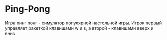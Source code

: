 # Ping-Pong
Игра пинг понг - симулятор популярной настольной игры. Игрок первый управляет ракеткой клавишами w и s, а второй - клавишами вверх и вниз
